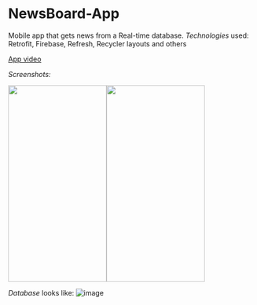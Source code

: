 # NewsBoard-App
Mobile app that gets news from a Real-time database.  *Technologies* used: Retrofit, Firebase, Refresh, Recycler layouts and others

[App video](https://photos.app.goo.gl/YqsE1fxToE8FhirW8)

*Screenshots:*

<img src="https://user-images.githubusercontent.com/77053754/115776613-fbe1f200-a3bc-11eb-8240-42ba2bee200b.png" width="200px" height="400px" margin="20px"><img src="https://user-images.githubusercontent.com/77053754/115776617-fe444c00-a3bc-11eb-89b7-d77cd2fcd984.png" width="200px" height="400px">

*Database* looks like:
![image](https://user-images.githubusercontent.com/77053754/115774345-21b9c780-a3ba-11eb-9117-5154cb1c3ca2.png)
